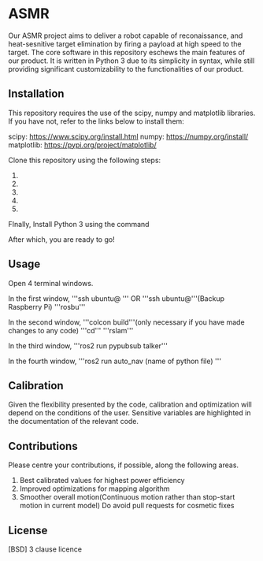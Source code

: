 # ASMR

Our ASMR project aims to deliver a robot capable of reconaissance, and heat-sesnitive target elimination
by firing a payload at high speed to the target. The core software in this repository eschews the main
features of our product. It is written in Python 3 due to its simplicity in syntax, while still providing
significant customizability to the functionalities of our product.

## Installation

This repository requires the use of the scipy, numpy and matplotlib libraries.
If you have not, refer to the links below to install them:

scipy: https://www.scipy.org/install.html
numpy: https://numpy.org/install/
matplotlib: https://pypi.org/project/matplotlib/

Clone this repository using the following steps:

1.

2.

3.

4.

5.

FInally, Install Python 3 using the command 

After which, you are ready to go!

## Usage

Open 4 terminal windows.

In the first window,
'''ssh ubuntu@ ''' OR '''ssh ubuntu@'''(Backup Raspberry Pi)
'''rosbu'''

In the second window,
'''colcon build'''(only necessary if you have made changes to any code)
'''cd'''
'''rslam'''

In the third window,
'''ros2 run pypubsub talker'''

In the fourth window,
'''ros2 run auto_nav (name of python file) '''

## Calibration
Given the flexibility presented by the code, calibration and optimization will depend on
the conditions of the user. Sensitive variables are highlighted in the documentation of the
relevant code.

## Contributions
Please centre your contributions, if possible, along the following areas.
1. Best calibrated values for highest power efficiency
2. Improved optimizations for mapping algorithm
3. Smoother overall motion(Continuous motion rather than stop-start motion in current model)
Do avoid pull requests for cosmetic fixes


## License
[BSD] 3 clause licence






